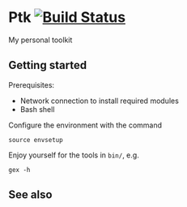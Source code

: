 # Ptk [![Build Status](https://travis-ci.org/joez/ptk.svg?branch=master)](https://travis-ci.org/joez/ptk)
My personal toolkit

## Getting started

Prerequisites:
 * Network connection to install required modules
 * Bash shell

Configure the environment with the command

    source envsetup

Enjoy yourself for the tools in `bin/`, e.g.

    gex -h

## See also
